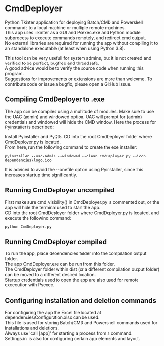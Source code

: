 # CmdDeployer
Python Tkinter application for deploying Batch/CMD and Powershell commands to a local machine or multiple remote machines.<br>
This app uses Tkinter as a GUI and Psexec.exe and Python module subprocess to execute commands remotely, and redirect cmd output.<br>
No external libraries are required for running the app without compiling it to an standalone executable (at least when using Python 3.8).

This tool can be very usefull for system admins, but it is not created and verified to be perfect, bugfree and threadsafe.<br>
A good advice would be to verify the source code when running this program.<br>
Suggestions for improvements or extensions are more than welcome. To contribute code or issue a bugfix, please open a GitHub issue.

## Compiling CmdDeployer to .exe
The app can be compiled using a multitude of modules. Make sure to use the UAC (admin) and windowed option. UAC will prompt for (admin) credentials and windowed will hide the CMD window.
Here the process for Pyinstaller is described:

Install Pyinstaller and PyQt5. CD into the root CmdDeployer folder where CmdDeployer.py is located.<br>
From here, run the following command to create the exe installer:

```
pyinstaller --uac-admin --windowed --clean CmdDeployer.py --icon dependencies\logo.ico
```

It is adviced to avoid the --onefile option using Pyinstaller, since this increases startup time significantly.

## Running CmdDeployer uncompiled
First make sure cmd_visibility() in CmdDeployer.py is commented out, or the app will hide the terminal used to start the app.<br>
CD into the root CmdDeployer folder where CmdDeployer.py is located, and execute the following command:
```
python CmdDeployer.py
```

## Running CmdDeployer compiled
To run the app, place dependencies folder into the compilation output folder.<br>
The app CmdDeployer.exe can be run from this folder.<br>
The CmdDeployer folder within dist (or a different compilation output folder) can be moved to a different desired location.<br>
Startup credentials used to open the app are also used for remote excecution with Psexec.<br>

## Configuring installation and deletion commands
For configuring the app the Excel file located at dependencies\Configuration.xlsx can be used.<br>
This file is used for storing Batch/CMD and Powershell commands used for installations and deletions.<br>
Always use 'call [app]' for starting a process from a command.<br>
Settings.ini is also for configuring certain app elements and layout.<br>
